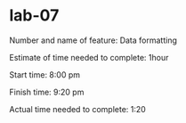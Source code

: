 # lab-07

Number and name of feature: Data formatting

Estimate of time needed to complete: 1hour

Start time: 8:00 pm

Finish time: 9:20 pm

Actual time needed to complete: 1:20
